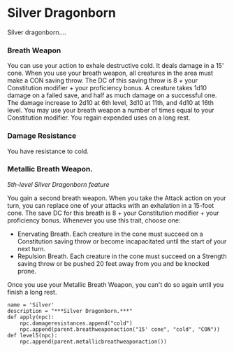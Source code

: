 # Silver Dragonborn
Silver dragonborn....

### Breath Weapon
You can use your action to exhale destructive cold. It deals damage in a 15' cone. When you use your breath weapon, all creatures in the area must make a CON saving throw. The DC of this saving throw is 8 + your Constitution modifier + your proficiency bonus. A creature takes 1d10 damage on a failed save, and half as much damage on a successful one. The damage increase to 2d10 at 6th level, 3d10 at 11th, and 4d10 at 16th level. You may use your breath weapon a number of times equal to your Constitution modifier. You regain expended uses on a long rest.

### Damage Resistance
You have resistance to cold.

### Metallic Breath Weapon. 
*5th-level Silver Dragonborn feature*

You gain a second breath weapon. When you take the Attack action on your turn, you can replace one of your attacks with an exhalation in a 15-foot cone. The save DC for this breath is 8 + your Constitution modifier + your proficiency bonus. Whenever you use this trait, choose one:

* Enervating Breath. Each creature in the cone must succeed on a Constitution saving throw or become incapacitated until the start of your next turn.
* Repulsion Breath. Each creature in the cone must succeed on a Strength saving throw or be pushed 20 feet away from you and be knocked prone.
  
Once you use your Metallic Breath Weapon, you can't do so again until you finish a long rest.

```
name = 'Silver'
description = "***Silver Dragonborn.***"
def apply(npc):
    npc.damageresistances.append("cold")
    npc.append(parent.breathweaponaction("15' cone", "cold", "CON"))
def level5(npc):
    npc.append(parent.metallicbreathweaponaction())
```
